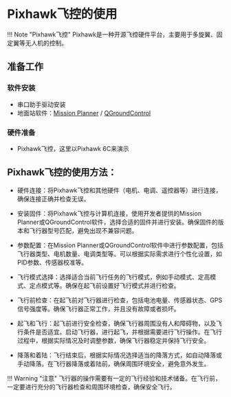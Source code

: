 # Pixhawk飞控的使用

!!! Note "Pixhawk飞控"
    Pixhawk是一种开源飞控硬件平台，主要用于多旋翼、固定翼等无人机的控制。

## 准备工作

### 软件安装

* 串口助手驱动安装
* 地面站软件：[Mission Planner](https://ardupilot.org/planner/docs/mission-planner-installation.html) / [QGroundControl](http://qgroundcontrol.com/downloads/)

### 硬件准备

* Pixhawk飞控，这里以Pixhawk 6C来演示

## Pixhawk飞控的使用方法：

* 硬件连接：将Pixhawk飞控和其他硬件（电机、电调、遥控器等）进行连接，确保连接正确并检查无误。

* 安装固件：将Pixhawk飞控与计算机连接，使用开发者提供的Mission Planner或QGroundControl软件，选择合适的固件并进行安装。确保固件的版本和飞行器型号匹配，避免出现不兼容问题。

* 参数配置：在Mission Planner或QGroundControl软件中进行参数配置，包括飞行器类型、电机数量、电调类型等。可以根据实际需求进行个性化设置，如PID参数、传感器校准等。

* 飞行模式选择：选择适合当前飞行任务的飞行模式，例如手动模式、定高模式、定点模式等。确保在起飞前设置好飞行模式并进行检查。

* 飞行前检查：在起飞前对飞行器进行检查，包括电池电量、传感器状态、GPS信号强度等。确保飞行器正常工作，并且没有故障或者损坏。

* 起飞和飞行：起飞前进行安全检查，确保飞行器周围没有人和障碍物，以及飞行条件是否适宜。启动飞行器，进行起飞，并根据需要进行飞行操作。在飞行过程中，根据实际情况及时调整参数，确保飞行器稳定并保持飞行安全。

* 降落和着陆：飞行结束后，根据实际情况选择适当的降落方式，如自动降落或手动降落。在飞行器降落或着陆前，确保周围环境安全，避免意外发生。

!!! Warning "注意" 
    飞行器的操作需要有一定的飞行经验和技术储备。在飞行前，一定要进行充分的飞行器检查和周围环境检查，确保安全飞行。
